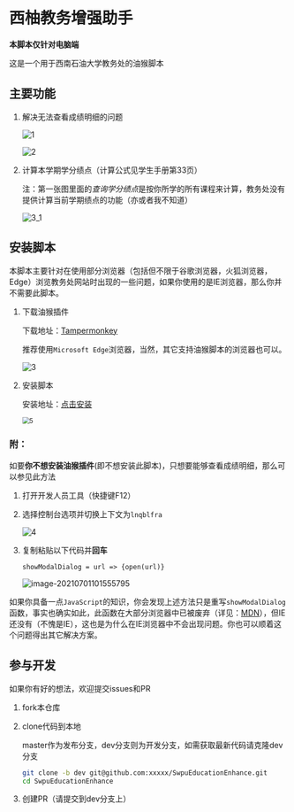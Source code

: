 # 西柚教务增强助手

**本脚本仅针对电脑端**

这是一个用于西南石油大学教务处的油猴脚本

## 主要功能

1. 解决无法查看成绩明细的问题

   ![1](https://gitee.com/Hami-Lemon/image-repo/raw/master/images/2021/07/05/20210705170135.png)

   ![2](https://gitee.com/Hami-Lemon/image-repo/raw/master/images/2021/07/05/20210705170141.png)

2. 计算本学期学分绩点（计算公式见学生手册第33页）

   注：第一张图里面的*查询学分绩点*是按你所学的所有课程来计算，教务处没有提供计算当前学期绩点的功能（亦或者我不知道）
   
   ![3_1](https://gitee.com/Hami-Lemon/image-repo/raw/master/images/2021/07/05/20210705170247.png)

## 安装脚本

本脚本主要针对在使用部分浏览器（包括但不限于谷歌浏览器，火狐浏览器，Edge）浏览教务处网站时出现的一些问题，如果你使用的是IE浏览器，那么你并不需要此脚本。

1. 下载油猴插件

   下载地址：[Tampermonkey](https://www.tampermonkey.net/)

   推荐使用`Microsoft Edge`浏览器，当然，其它支持油猴脚本的浏览器也可以。

   ![3](https://gitee.com/Hami-Lemon/image-repo/raw/master/images/2021/07/01/20210701093420.png)

2. 安装脚本

   安装地址：[点击安装](https://greasyfork.org/zh-CN/scripts/428740-西柚教务增强脚本)

   <img src="https://gitee.com/Hami-Lemon/image-repo/raw/master/images/2021/07/01/20210701105722.png" alt="5" style="zoom:80%;" />

### 附：

如要**你不想安装油猴插件**(即不想安装此脚本)，只想要能够查看成绩明细，那么可以参见此方法

1. 打开开发人员工具（快捷键F12）

2. 选择控制台选项并切换上下文为`lnqblfra`

   ![4](https://gitee.com/Hami-Lemon/image-repo/raw/master/images/2021/07/01/20210701101521.png)

3. 复制粘贴以下代码并**回车**

   `showModalDialog = url => {open(url)}`

   ![image-20210701101555795](https://gitee.com/Hami-Lemon/image-repo/raw/master/images/2021/07/01/20210701101555.png)

如果你具备一点`JavaScript`的知识，你会发现上述方法只是重写`showModalDialog`函数，事实也确实如此，此函数在大部分浏览器中已被废弃（详见：[MDN](https://developer.mozilla.org/zh-CN/docs/Web/API/Window/showModalDialog)），但IE还没有（不愧是IE），这也是为什么在IE浏览器中不会出现问题。你也可以顺着这个问题得出其它解决方案。

## 参与开发

如果你有好的想法，欢迎提交issues和PR

1. fork本仓库

2. clone代码到本地

   master作为发布分支，dev分支则为开发分支，如需获取最新代码请克隆dev分支

   ```bash
   git clone -b dev git@github.com:xxxxx/SwpuEducationEnhance.git
   cd SwpuEducationEnhance
   ```

3. 创建PR（请提交到dev分支上）

